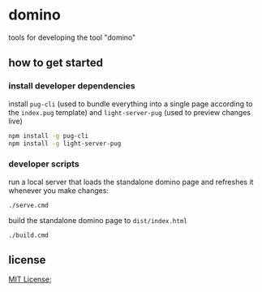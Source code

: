 # domino

tools for developing the tool "domino"

## how to get started

### install developer dependencies
install `pug-cli` (used to bundle everything into a single page according to the `index.pug` template) and `light-server-pug` (used to preview changes live)
```sh
npm install -g pug-cli
npm install -g light-server-pug
```

### developer scripts
run a local server that loads the standalone domino page and refreshes it whenever you make changes:
```
./serve.cmd
```

build the standalone domino page to `dist/index.html`
```
./build.cmd
```

## license
[MIT License](./LICENSE);
